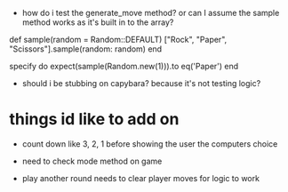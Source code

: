 - how do i test the generate_move method? or can I assume the sample method works as it's built in to the array?

def sample(random = Random::DEFAULT)
  ["Rock", "Paper", "Scissors"].sample(random: random)
end

specify do
  expect(sample(Random.new(1))).to eq('Paper')
end

 - should i be stubbing on capybara? because it's not testing logic?


# things id like to add on
- count down like 3, 2, 1 before showing the user the computers choice

- need to check mode method on game
- play another round needs to clear player moves for logic to work